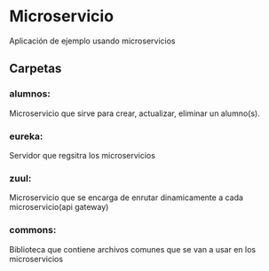 # Microservicio
Aplicación de ejemplo usando microservicios

## Carpetas
### alumnos: 
Microservicio que sirve para crear, actualizar, eliminar un alumno(s).

### eureka: 
Servidor que regsitra los microservicios

### zuul:
Microservicio que se encarga de enrutar dinamicamente a cada microservicio(api gateway)

### commons:
Biblioteca que contiene archivos comunes que se van a usar en los microservicios 

